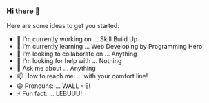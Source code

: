 ### Hi there 👋

<!--
**OwaliShawon/OwaliShawon** is a ✨ _special_ ✨ repository because its `README.md` (this file) appears on your GitHub profile.
-->

Here are some ideas to get you started:

- 🔭 I’m currently working on ... Skill Build Up
- 🌱 I’m currently learning ... Web Developing by Programming Hero 
- 👯 I’m looking to collaborate on ... Anything
- 🤔 I’m looking for help with ... Nothing
- 💬 Ask me about ... Anything
- 📫 How to reach me: ... with your comfort line!
- 😄 Pronouns: ... WALL - E!
- ⚡ Fun fact: ... LEBUUU!
